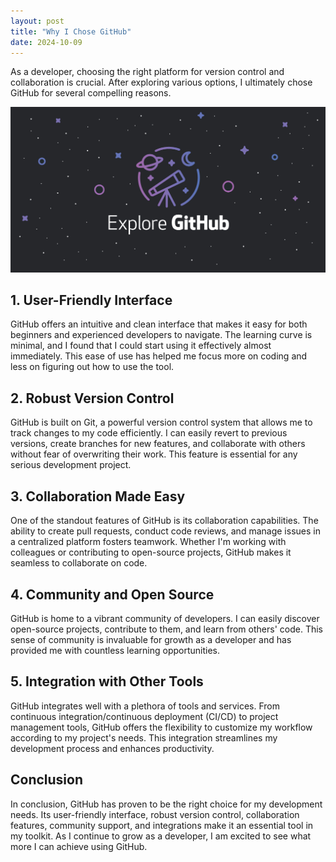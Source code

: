```yaml
---
layout: post
title: "Why I Chose GitHub"
date: 2024-10-09
---
```


As a developer, choosing the right platform for version control and collaboration is crucial. After exploring various options, I ultimately chose GitHub for several compelling reasons.

![Github Image](assets/images/github.jpg)

## 1. **User-Friendly Interface**

GitHub offers an intuitive and clean interface that makes it easy for both beginners and experienced developers to navigate. The learning curve is minimal, and I found that I could start using it effectively almost immediately. This ease of use has helped me focus more on coding and less on figuring out how to use the tool.

## 2. **Robust Version Control**

GitHub is built on Git, a powerful version control system that allows me to track changes to my code efficiently. I can easily revert to previous versions, create branches for new features, and collaborate with others without fear of overwriting their work. This feature is essential for any serious development project.

## 3. **Collaboration Made Easy**

One of the standout features of GitHub is its collaboration capabilities. The ability to create pull requests, conduct code reviews, and manage issues in a centralized platform fosters teamwork. Whether I'm working with colleagues or contributing to open-source projects, GitHub makes it seamless to collaborate on code.

## 4. **Community and Open Source**

GitHub is home to a vibrant community of developers. I can easily discover open-source projects, contribute to them, and learn from others' code. This sense of community is invaluable for growth as a developer and has provided me with countless learning opportunities.

## 5. **Integration with Other Tools**

GitHub integrates well with a plethora of tools and services. From continuous integration/continuous deployment (CI/CD) to project management tools, GitHub offers the flexibility to customize my workflow according to my project's needs. This integration streamlines my development process and enhances productivity.

## Conclusion

In conclusion, GitHub has proven to be the right choice for my development needs. Its user-friendly interface, robust version control, collaboration features, community support, and integrations make it an essential tool in my toolkit. As I continue to grow as a developer, I am excited to see what more I can achieve using GitHub.
